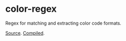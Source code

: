 # color-regex
Regex for matching and extracting color code formats.

[Source](/full.pom).
[Compiled](/full.reg).
